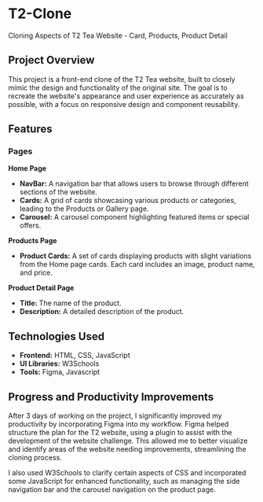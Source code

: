 
# T2-Clone

Cloning Aspects of T2 Tea Website - Card, Products, Product Detail

## Project Overview

This project is a front-end clone of the T2 Tea website, built to closely mimic the design and functionality of the original site. The goal is to recreate the website's appearance and user experience as accurately as possible, with a focus on responsive design and component reusability.

## Features

### Pages

**Home Page**

- **NavBar:** A navigation bar that allows users to browse through different sections of the website.
- **Cards:** A grid of cards showcasing various products or categories, leading to the Products or Gallery page.
- **Carousel:** A carousel component highlighting featured items or special offers.

**Products Page**

- **Product Cards:** A set of cards displaying products with slight variations from the Home page cards. Each card includes an image, product name, and price.

**Product Detail Page**

- **Title:** The name of the product.
- **Description:** A detailed description of the product.


## Technologies Used

- **Frontend:**  HTML, CSS, JavaScript
- **UI Libraries:** W3Schools 
- **Tools:** Figma, Javascript

## Progress and Productivity Improvements


After 3 days of working on the project, I significantly improved my productivity by incorporating Figma into my workflow. Figma helped structure the plan for the T2 website, using a plugin to assist with the development of the website challenge. This allowed me to better visualize and identify areas of the website needing improvements, streamlining the cloning process.

I also used W3Schools to clarify certain aspects of CSS and incorporated some JavaScript for enhanced functionality, such as managing the side navigation bar and the carousel navigation on the product page.

